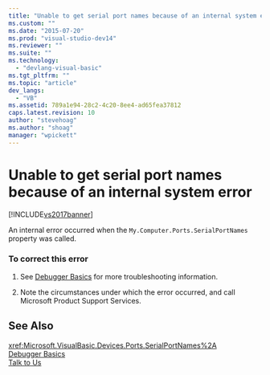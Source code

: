 ```yaml
---
title: "Unable to get serial port names because of an internal system error | Microsoft Docs"
ms.custom: ""
ms.date: "2015-07-20"
ms.prod: "visual-studio-dev14"
ms.reviewer: ""
ms.suite: ""
ms.technology: 
  - "devlang-visual-basic"
ms.tgt_pltfrm: ""
ms.topic: "article"
dev_langs: 
  - "VB"
ms.assetid: 789a1e94-28c2-4c20-8ee4-ad65fea37812
caps.latest.revision: 10
author: "stevehoag"
ms.author: "shoag"
manager: "wpickett"
---
```

# Unable to get serial port names because of an internal system error
[!INCLUDE[vs2017banner](../../../includes/vs2017banner.md)]

An internal error occurred when the `My.Computer.Ports.SerialPortNames` property was called.  
  
### To correct this error  
  
1.  See [Debugger Basics](/visual-studio/debugger/debugger-basics) for more troubleshooting information.  
  
2.  Note the circumstances under which the error occurred, and call Microsoft Product Support Services.  
  
## See Also  
 <xref:Microsoft.VisualBasic.Devices.Ports.SerialPortNames%2A>   
 [Debugger Basics](/visual-studio/debugger/debugger-basics)   
 [Talk to Us](/visual-studio/ide/talk-to-us)